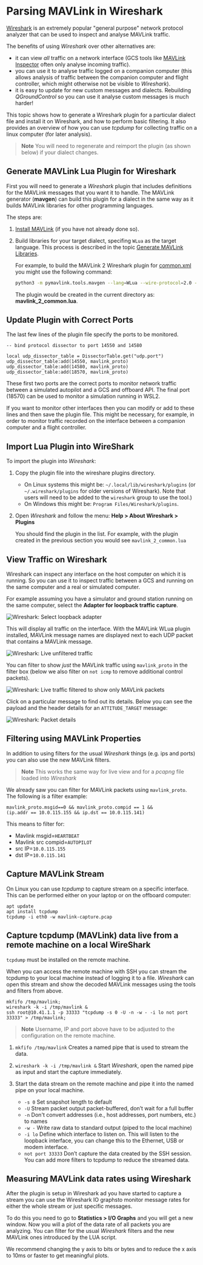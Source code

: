 # Parsing MAVLink in Wireshark

[Wireshark](https://www.wireshark.org/) is an extremely popular "general purpose" network protocol analyzer that can be used to inspect and analyse MAVLink traffic.

The benefits of using *Wireshark* over other alternatives are:
- it can view _all_ traffic on a network interface (GCS tools like [MAVLink Inspector](https://docs.qgroundcontrol.com/master/en/analyze_view/mavlink_inspector.html) often only analyse incoming traffic).
- you can use it to analyse traffic logged on a companion computer (this allows analysis of traffic between the companion computer and flight controller, which might otherwise not be visible to *Wireshark*).
-  it is easy to update for new custom messages and dialects. 
   Rebuilding *QGroundControl* so you can use it analyse custom messages is much harder!

This topic shows how to generate a Wireshark plugin for a particular dialect file and install it on Wireshark, and how to perform basic filtering.
It also provides an overview of how you can use *tcpdump* for collecting traffic on a linux computer (for later analysis).

> **Note** You will need to regenerate and reimport the plugin (as shown below) if your dialect changes.


## Generate MAVLink Lua Plugin for Wireshark

First you will need to generate a *Wireshark* plugin that includes definitions for the MAVLink messages that you want it to handle.
The MAVLink generator (**mavgen**) can build this plugin for a dialect in the same way as it builds MAVLink libraries for other programming languages.

The steps are:
1. [Install MAVLink](../getting_started/installation.md) (if you have not already done so).
1. Build libraries for your target dialect, specifing `WLua` as the target language.
   This process is described in the topic [Generate MAVLink Libraries](../getting_started/generate_libraries.md).

   For example, to build the MAVLink 2 Wireshark plugin for [common.xml](../messages/common.md) you might use the following command:
   ```bash
   python3 -m pymavlink.tools.mavgen --lang=WLua --wire-protocol=2.0 --output=mavlink_2_common message_definitions/v1.0/common.xml
   ```
   The plugin would be created in the current directory as: **mavlink_2_common.lua**. 


## Update Plugin with Correct Ports

The last few lines of the plugin file specify the ports to be monitored.

```
-- bind protocol dissector to port 14550 and 14580

local udp_dissector_table = DissectorTable.get("udp.port")
udp_dissector_table:add(14550, mavlink_proto)
udp_dissector_table:add(14580, mavlink_proto)
udp_dissector_table:add(18570, mavlink_proto)
```

These first two ports are the correct ports to monitor network traffic between a simulated autopilot and a GCS and offboard API.
The final port (18570) can be used to monitor a simulation running in WSL2.

If you want to monitor other interfaces then you can modify or add to these lines and then save the plugin file.
This might be necessary, for example, in order to monitor traffic recorded on the interface between a companion computer and a flight controller.


## Import Lua Plugin into WireShark

To import the plugin into *Wireshark*:

1. Copy the plugin file into the wireshare plugins directory.
   - On Linux systems this might be: `~/.local/lib/wireshark/plugins` (or `~/.wireshark/plugins` for older versions of Wireshark).
     Note that users will need to be added to the `wireshark` group to use the tool.)
   - On Windows this might be: `Program Files/Wireshark/plugins`.
1. Open *Wireshark* and follow the menu: **Help > About Wireshark > Plugins**

   You should find the plugin in the list.
   For example, with the plugin created in the previous section you would see `mavlink_2_common.lua` 

## View Traffic on Wireshark

Wireshark can inspect any interface on the host computer on which it is running.
So you can use it to inspect traffic between a GCS and running on the same computer and a real or simulated computer.

For example assuming you have a simulator and ground station running on the same computer, select the **Adapter for loopback traffic capture**.

![Wireshark: Select loopback adapter](../../assets/wireshark/select_loopback_adapter.jpg)

This will display all traffic on the interface.
With the MAVLink WLua plugin installed, MAVLink message names are displayed next to each UDP packet that contains a MAVLink message.

![Wireshark: Live unfiltered traffic](../../assets/wireshark/live_output_all.jpg)

You can filter to show _just_ the MAVLink traffic using `mavlink_proto` in the filter box (below we also filter on `not icmp` to remove additional control packets).

![Wireshark: Live traffic filtered to show only MAVLink packets](../../assets/wireshark/live_output_filtered.jpg)

Click on a particular message to find out its details.
Below you can see the payload and the header details for an `ATTITUDE_TARGET` message:

![Wireshark: Packet details](../../assets/wireshark/mavlink_message_details.jpg)


## Filtering using MAVLink Properties

In addition to using filters for the usual *Wireshark* things (e.g. ips and ports) you can also use the new MAVLink filters.

> **Note** This works the same way for live view and for a *pcapng* file loaded into *Wireshark*

We already saw you can filter for MAVLink packets using `mavlink_proto`.
The following is a filter example:

```
mavlink_proto.msgid==0 && mavlink_proto.compid == 1 && 
(ip.addr == 10.0.115.155 && ip.dst == 10.0.115.141)
```

This means to filter for:

- Mavlink msgid=`HEARTBEAT`
- Mavlink src compid=`AUTOPILOT`
- src IP=`10.0.115.155`
- dst IP=`10.0.115.141`


## Capture MAVLink Stream

On Linux you can use *tcpdump* to capture stream on a specific interface.
This can be performed either on your laptop or on the offboard computer:

```
apt update
apt install tcpdump
tcpdump -i eth0 -w mavlink-capture.pcap
```



## Capture tcpdump (MAVLink) data live from a remote machine on a local WireShark

`tcpdump` must be installed on the remote machine.

When you can access the remote machine with SSH you can stream the tcpdump to your local machine instead of logging it to a file.
*Wireshark* can open this stream and show the decoded MAVLink messages using the tools and filters from above.

```
mkfifo /tmp/mavlink;
wireshark -k -i /tmp/mavlink &
ssh root@10.41.1.1 -p 33333 "tcpdump -s 0 -U -n -w - -i lo not port 33333" > /tmp/mavlink;
```

> **Note** Username, IP and port above have to be adjusted to the configuration on the remote machine.

1. `mkfifo /tmp/mavlink` Creates a named pipe that is used to stream the data.
1. `wireshark -k -i /tmp/mavlink &` Start *Wireshark*, open the named pipe as input and start the capture immediately. 
1. Start the data stream on the remote machine and pipe it into the named pipe on your local machine.

   - `-s 0` Set snapshot length to default
   - `-U` Stream packet output packet-buffered, don’t wait for a full buffer
   - `-n` Don't convert addresses (i.e., host addresses, port numbers, etc.) to names
   - `-w -` Write raw data to standard output (piped to the local machine)
   - `-i lo` Define which interface to listen on.
     This will listen to the loopback interface, you can change this to the Ethernet, USB or modem interface.
   - `not port 33333` Don’t capture the data created by the SSH session.
     You can add more filters to tcpdump to reduce the streamed data.

## Measuring MAVLink data rates using Wireshark

After the plugin is setup in Wireshark ad you have started to capture a stream you can use the Wireshark IO graphsto  monitor message rates for either the whole stream or just specific messages.

To do this you need to go to **Statistics > I/O Graphs** and you will get a new window.
Now you will a plot of the data rate of all packets you are analyzing.
You can filter for the usual *Wireshark* filters and the new MAVLink ones introduced by the LUA script.

We recommend changing the y axis to bits or bytes and to reduce the x axis to 10ms or faster to get meaningful plots.
